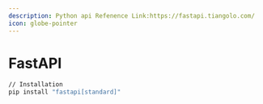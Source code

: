 ```yaml
---
description: Python api Refenence Link:https://fastapi.tiangolo.com/
icon: globe-pointer
---
```


# FastAPI

```bash
// Installation
pip install "fastapi[standard]"
```

